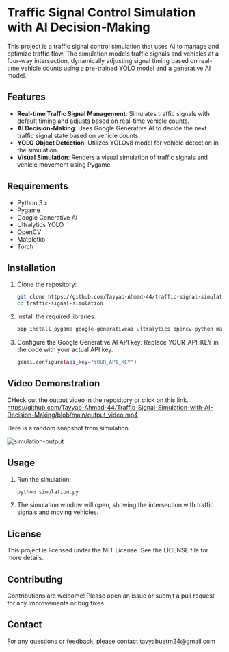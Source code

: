 # Traffic Signal Control Simulation with AI Decision-Making

This project is a traffic signal control simulation that uses AI to manage and optimize traffic flow. The simulation models traffic signals and vehicles at a four-way intersection, dynamically adjusting signal timing based on real-time vehicle counts using a pre-trained YOLO model and a generative AI model.

## Features

- **Real-time Traffic Signal Management**: Simulates traffic signals with default timing and adjusts based on real-time vehicle counts.
- **AI Decision-Making**: Uses Google Generative AI to decide the next traffic signal state based on vehicle counts.
- **YOLO Object Detection**: Utilizes YOLOv8 model for vehicle detection in the simulation.
- **Visual Simulation**: Renders a visual simulation of traffic signals and vehicle movement using Pygame.

## Requirements

- Python 3.x
- Pygame
- Google Generative AI
- Ultralytics YOLO
- OpenCV
- Matplotlib
- Torch

## Installation

1. Clone the repository:
   ```bash
   git clone https://github.com/Tayyab-Ahmad-44/traffic-signal-simulation.git
   cd traffic-signal-simulation
2. Install the required libraries:
   ```bash
   pip install pygame google-generativeai ultralytics opencv-python matplotlib torch
3. Configure the Google Generative AI API key:
Replace YOUR_API_KEY in the code with your actual API key.
   ```bash
   genai.configure(api_key="YOUR_API_KEY")

## Video Demonstration

CHeck out the output video in the repository or click on this link.
https://github.com/Tayyab-Ahmad-44/Traffic-Signal-Simulation-with-AI-Decision-Making/blob/main/output_video.mp4

Here is a random snapshot from simulation. 

![simulation-output](https://github.com/user-attachments/assets/89ebe834-b270-4ea2-abdd-45a9ea7dd3f7)

## Usage
1. Run the simulation:
   ```bash
   python simulation.py

2. The simulation window will open, showing the intersection with traffic signals and moving vehicles.

## License
This project is licensed under the MIT License. See the LICENSE file for more details.

## Contributing
Contributions are welcome! Please open an issue or submit a pull request for any improvements or bug fixes.

## Contact
For any questions or feedback, please contact tayyabuetm24@gmail.com
